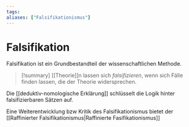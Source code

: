 ```yaml
---
tags:
aliases: ["Falsifikationismus"]
---
```


# Falsifikation
Falsifikation ist ein Grundbestandteil der wissenschaftlichen Methode.

> [!summary]
> [[Theorie]]n lassen sich *falsifizieren*, wenn sich Fälle finden lassen, die der Theorie widersprechen.

Die [[deduktiv-nomologische Erklärung]] schlüsselt die Logik hinter falsifizierbaren Sätzen auf.

Eine Weiterentwicklung bzw Kritik des Falsifikationismus bietet der [[Raffinierter Falsifikationismus|Raffinierte Fasifikationismus]]